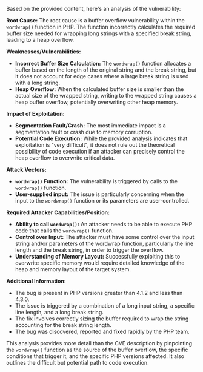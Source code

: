 Based on the provided content, here's an analysis of the vulnerability:

**Root Cause:**
The root cause is a buffer overflow vulnerability within the `wordwrap()` function in PHP. The function incorrectly calculates the required buffer size needed for wrapping long strings with a specified break string, leading to a heap overflow.

**Weaknesses/Vulnerabilities:**
- **Incorrect Buffer Size Calculation:** The `wordwrap()` function allocates a buffer based on the length of the original string and the break string, but it does not account for edge cases where a large break string is used with a long string.
- **Heap Overflow:** When the calculated buffer size is smaller than the actual size of the wrapped string, writing to the wrapped string causes a heap buffer overflow, potentially overwriting other heap memory.

**Impact of Exploitation:**
- **Segmentation Fault/Crash:** The most immediate impact is a segmentation fault or crash due to memory corruption.
- **Potential Code Execution:** While the provided analysis indicates that exploitation is "very difficult", it does not rule out the theoretical possibility of code execution if an attacker can precisely control the heap overflow to overwrite critical data.

**Attack Vectors:**
- **`wordwrap()` Function:** The vulnerability is triggered by calls to the `wordwrap()` function.
- **User-supplied input:** The issue is particularly concerning when the input to the `wordwrap()` function or its parameters are user-controlled.

**Required Attacker Capabilities/Position:**
- **Ability to call `wordwrap()`:** An attacker needs to be able to execute PHP code that calls the `wordwrap()` function.
- **Control over Input:** The attacker must have some control over the input string and/or parameters of the wordwrap function, particularly the line length and the break string, in order to trigger the overflow.
- **Understanding of Memory Layout:** Successfully exploiting this to overwrite specific memory would require detailed knowledge of the heap and memory layout of the target system.

**Additional Information:**
- The bug is present in PHP versions greater than 4.1.2 and less than 4.3.0.
- The issue is triggered by a combination of a long input string, a specific line length, and a long break string.
- The fix involves correctly sizing the buffer required to wrap the string accounting for the break string length.
- The bug was discovered, reported and fixed rapidly by the PHP team.

This analysis provides more detail than the CVE description by pinpointing the `wordwrap()` function as the source of the buffer overflow, the specific conditions that trigger it, and the specific PHP versions affected. It also outlines the difficult but potential path to code execution.
